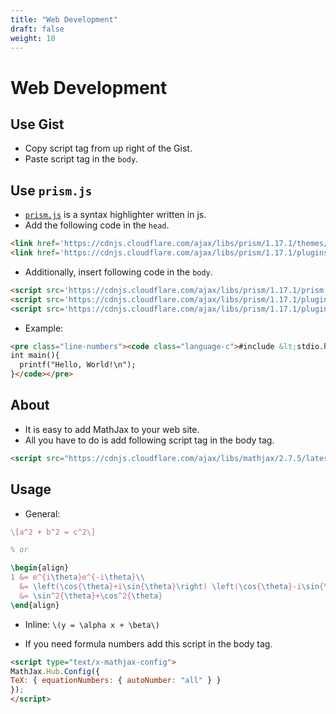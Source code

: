 ```yaml
---
title: "Web Development"
draft: false
weight: 10
---
```


# Web Development

## Use Gist

- Copy script tag from up right of the Gist.
- Paste script tag in the `body`.

## Use `prism.js`

- [`prism.js`](https://prismjs.com/) is a syntax highlighter written in js.
- Add the following code in the `head`.

```html
<link href='https://cdnjs.cloudflare.com/ajax/libs/prism/1.17.1/themes/prism-twilight.min.css' rel='stylesheet'/>
<link href='https://cdnjs.cloudflare.com/ajax/libs/prism/1.17.1/plugins/line-numbers/prism-line-numbers.min.css' rel='stylesheet'/>
```

- Additionally, insert following code in the `body`.

```html
<script src='https://cdnjs.cloudflare.com/ajax/libs/prism/1.17.1/prism.min.js'/>
<script src='https://cdnjs.cloudflare.com/ajax/libs/prism/1.17.1/plugins/autoloader/prism-autoloader.min.js'/>
<script src='https://cdnjs.cloudflare.com/ajax/libs/prism/1.17.1/plugins/line-numbers/prism-line-numbers.min.js'/>
```

- Example:

```html
<pre class="line-numbers"><code class="language-c">#include &lt;stdio.h&gt;
int main(){
  printf("Hello, World!\n");
}</code></pre>
```

## About

- It is easy to add MathJax to your web site.
- All you have to do is add following script tag in the body tag.

```html
<script src="https://cdnjs.cloudflare.com/ajax/libs/mathjax/2.7.5/latest.js?config=TeX-MML-AM_CHTML" async></script>
```

## Usage

- General:

```latex
\[a^2 + b^2 = c^2\]

% or

\begin{align}
1 &= e^{i\theta}e^{-i\theta}\\
  &= \left(\cos{\theta}+i\sin{\theta}\right) \left(\cos{\theta}-i\sin{\theta}\right)\\
  &= \sin^2{\theta}+\cos^2{\theta}
\end{align}
```

- Inline: `\(y = \alpha x + \beta\)`

- If you need formula numbers add this script in the body tag.

```html
<script type="text/x-mathjax-config">
MathJax.Hub.Config({
TeX: { equationNumbers: { autoNumber: "all" } }
});
</script>
```
